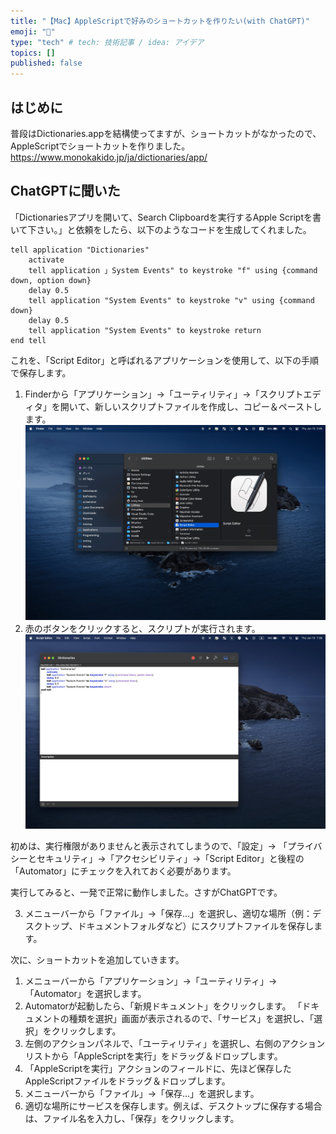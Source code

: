 ```yaml
---
title: "【Mac】AppleScriptで好みのショートカットを作りたい(with ChatGPT)"
emoji: "🦔"
type: "tech" # tech: 技術記事 / idea: アイデア
topics: []
published: false
---
```

## はじめに
普段はDictionaries.appを結構使ってますが、ショートカットがなかったので、AppleScriptでショートカットを作りました。
https://www.monokakido.jp/ja/dictionaries/app/

## ChatGPTに聞いた
「Dictionariesアプリを開いて、Search Clipboardを実行するApple Scriptを書いて下さい。」と依頼をしたら、以下のようなコードを生成してくれました。

```applescript:ChatGPT
tell application "Dictionaries"
    activate
    tell application 」System Events" to keystroke "f" using {command down, option down}
    delay 0.5
    tell application "System Events" to keystroke "v" using {command down}
    delay 0.5
    tell application "System Events" to keystroke return
end tell
```



これを、「Script Editor」と呼ばれるアプリケーションを使用して、以下の手順で保存します。
1. Finderから「アプリケーション」→「ユーティリティ」→「スクリプトエディタ」を開いて、新しいスクリプトファイルを作成し、コピー＆ペーストします。
![](/images/3d626c8c2072f2/scripteditor.jpeg)
1. 赤のボタンをクリックすると、スクリプトが実行されます。
![](/images/3d626c8c2072f2/record.jpg)

初めは、実行権限がありませんと表示されてしまうので、「設定」→ 「プライバシーとセキュリティ」→「アクセシビリティ」→「Script Editor」と後程の「Automator」にチェックを入れておく必要があります。

実行してみると、一発で正常に動作しました。さすがChatGPTです。

3. メニューバーから「ファイル」→「保存...」を選択し、適切な場所（例：デスクトップ、ドキュメントフォルダなど）にスクリプトファイルを保存します。

次に、ショートカットを追加していきます。
1. メニューバーから「アプリケーション」→「ユーティリティ」→「Automator」を選択します。
1. Automatorが起動したら、「新規ドキュメント」をクリックします。
「ドキュメントの種類を選択」画面が表示されるので、「サービス」を選択し、「選択」をクリックします。
1. 左側のアクションパネルで、「ユーティリティ」を選択し、右側のアクションリストから「AppleScriptを実行」をドラッグ＆ドロップします。
1. 「AppleScriptを実行」アクションのフィールドに、先ほど保存したAppleScriptファイルをドラッグ＆ドロップします。
1. メニューバーから「ファイル」→「保存...」を選択します。
1. 適切な場所にサービスを保存します。例えば、デスクトップに保存する場合は、ファイル名を入力し、「保存」をクリックします。


